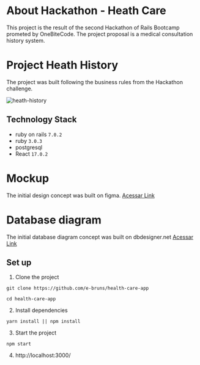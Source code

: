 # About Hackathon - Heath Care
This project is the result of the second Hackathon of Rails Bootcamp prometed by OneBiteCode. The project proposal is a medical consultation history system.

# Project Heath History
The project was built following the business rules from the Hackathon challenge.

![heath-history](https://i.ibb.co/HPpT3fW/Heath.gif)

## Technology Stack

- ruby on rails ``7.0.2``
- ruby ``3.0.3``
- postgresql
- React ``17.0.2``

# Mockup
The initial design concept was built on figma.
<a href="https://github.com/marcosvto1/heath_history_api/blob/main/public/mockup/health.pdf" target="_blank">Acessar Link</a>


# Database diagram
The initial database diagram concept was built on dbdesigner.net
<a href="https://github.com/marcosvto1/heath_history_api/blob/main/public/diagram-database/diagram-database.png" target="_blank">Acessar Link</a>

## Set up

1. Clone the project
```
git clone https://github.com/e-bruns/health-care-app
```
```
cd health-care-app
```
2. Install dependencies
``` 
yarn install || npm install
``` 
3. Start the project
```
npm start
```

4. http://localhost:3000/